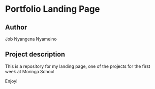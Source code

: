 # Portfolio Landing Page
## Author
Job Nyangena Nyameino
## Project description
This is a repository for my landing page, one of the projects for the first week at Moringa School


Enjoy!
